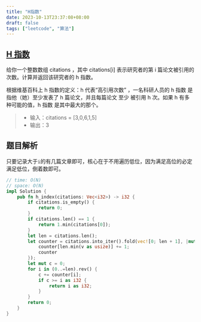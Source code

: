```yaml
---
title: "H指数"
date: 2023-10-13T23:37:08+08:00
draft: false
tags: ["leetcode", "算法"]
---
```


## [H 指数](https://leetcode.cn/problems/h-index/)

给你一个整数数组 citations ，其中 citations[i] 表示研究者的第 i 篇论文被引用的次数。计算并返回该研究者的 h 指数。

根据维基百科上 h 指数的定义：h 代表“高引用次数” ，一名科研人员的 h 指数 是指他（她）至少发表了 h 篇论文，并且每篇论文 至少 被引用 h 次。如果 h 有多种可能的值，h 指数 是其中最大的那个。

>- 输入：citations = [3,0,6,1,5]
>- 输出：3

## 题目解析

只要记录大于`i`的有几篇文章即可，核心在于不用遍历低位，因为满足高位的必定满足低位，倒着数即可。

```rust
// time: O(N)
// space: O(N)
impl Solution {
    pub fn h_index(citations: Vec<i32>) -> i32 {
        if citations.is_empty() {
            return 0;
        }
        if citations.len() == 1 {
            return 1.min(citations[0]);
        }
        let len = citations.len();
        let counter = citations.into_iter().fold(vec![0; len + 1], |mut counter, v| {
            counter[len.min(v as usize)] += 1;
            counter
        });
        let mut c = 0;
        for i in (0..=len).rev() {
            c += counter[i];
            if c >= i as i32 {
                return i as i32;
            }
        }
        return 0;
    }
}
```

